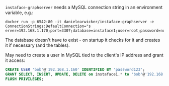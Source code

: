 `instaface-graphserver` needs a MySQL connection string in an environment variable, e.g.:

```
docker run -p 6542:80 -it danielearwicker/instaface-graphserver -e ConnectionStrings:DefaultConnection="s
erver=192.168.1.170;port=3307;database=instaface1;user=root;password=notverysecret123"
```

The database doesn't have to exist - on startup it checks for it and creates it if necessary (and the tables).

May need to create a user in MySQL tied to the client's IP address and grant it access:

```sql
CREATE USER 'bob'@'192.168.1.160' IDENTIFIED BY 'password123';
GRANT SELECT, INSERT, UPDATE, DELETE on instaface1.* to 'bob'@'192.168.1.160';
FLUSH PRIVILEGES;
```
